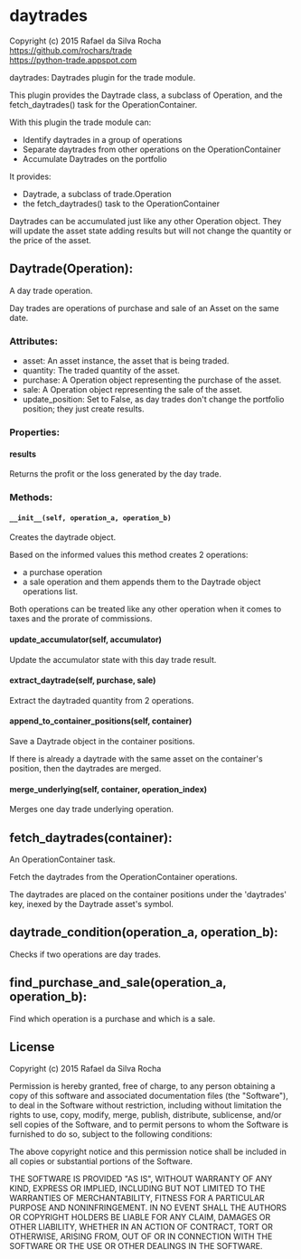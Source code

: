 # daytrades
Copyright (c) 2015 Rafael da Silva Rocha  
https://github.com/rochars/trade  
https://python-trade.appspot.com

daytrades: Daytrades plugin for the trade module.

This plugin provides the Daytrade class, a subclass of Operation, and
the fetch_daytrades() task for the OperationContainer.

With this plugin the trade module can:
- Identify daytrades in a group of operations
- Separate daytrades from other operations on the OperationContainer
- Accumulate Daytrades on the portfolio

It provides:
- Daytrade, a subclass of trade.Operation
- the fetch_daytrades() task to the OperationContainer

Daytrades can be accumulated just like any other Operation object.
They will update the asset state adding results but will not change the
quantity or the price of the asset.


## Daytrade(Operation):
A day trade operation.

Day trades are operations of purchase and sale of an Asset on
the same date.

### Attributes:
+ asset: An asset instance, the asset that is being traded.
+ quantity: The traded quantity of the asset.
+ purchase: A Operation object representing the purchase of the asset.
+ sale: A Operation object representing the sale of the asset.
+ update_position: Set to False, as day trades don't change the portfolio position; they just create results.

### Properties:

#### results
Returns the profit or the loss generated by the day trade.

### Methods:

#### ``__init__(self, operation_a, operation_b)``
Creates the daytrade object.

Based on the informed values this method creates 2 operations:
- a purchase operation
- a sale operation
and them appends them to the Daytrade object operations list.

Both operations can be treated like any other operation when it
comes to taxes and the prorate of commissions.

#### update_accumulator(self, accumulator)
Update the accumulator state with this day trade result.

#### extract_daytrade(self, purchase, sale)
Extract the daytraded quantity from 2 operations.

#### append_to_container_positions(self, container)
Save a Daytrade object in the container positions.

If there is already a daytrade with the same asset on the
container's position, then the daytrades are merged.

#### merge_underlying(self, container, operation_index)
Merges one day trade underlying operation.


## fetch_daytrades(container):
An OperationContainer task.

Fetch the daytrades from the OperationContainer operations.

The daytrades are placed on the container positions under the
'daytrades' key, inexed by the Daytrade asset's symbol.


## daytrade_condition(operation_a, operation_b):
Checks if two operations are day trades.


## find_purchase_and_sale(operation_a, operation_b):
Find which operation is a purchase and which is a sale.


## License
Copyright (c) 2015 Rafael da Silva Rocha

Permission is hereby granted, free of charge, to any person obtaining a copy
of this software and associated documentation files (the "Software"), to deal
in the Software without restriction, including without limitation the rights
to use, copy, modify, merge, publish, distribute, sublicense, and/or sell
copies of the Software, and to permit persons to whom the Software is
furnished to do so, subject to the following conditions:

The above copyright notice and this permission notice shall be included in
all copies or substantial portions of the Software.

THE SOFTWARE IS PROVIDED "AS IS", WITHOUT WARRANTY OF ANY KIND, EXPRESS OR
IMPLIED, INCLUDING BUT NOT LIMITED TO THE WARRANTIES OF MERCHANTABILITY,
FITNESS FOR A PARTICULAR PURPOSE AND NONINFRINGEMENT. IN NO EVENT SHALL THE
AUTHORS OR COPYRIGHT HOLDERS BE LIABLE FOR ANY CLAIM, DAMAGES OR OTHER
LIABILITY, WHETHER IN AN ACTION OF CONTRACT, TORT OR OTHERWISE, ARISING FROM,
OUT OF OR IN CONNECTION WITH THE SOFTWARE OR THE USE OR OTHER DEALINGS IN
THE SOFTWARE.
